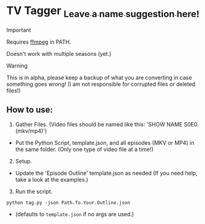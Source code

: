 # TV Tagger [<sub>Leave a name suggestion here!</sub>](https://github.com/Daniel-McGuire-Corporation/TV-Tagger/discussions/2)

> [!IMPORTANT] 
> Requires [ffmpeg](https://ffmpeg.org/download.html) in PATH.
> 
> Doesn't work with multiple seasons (yet.)

> [!WARNING]
> This is in alpha, please keep a backup of what you are converting in case something goes wrong! (I am not responsible for corrupted files or deleted files!)

## How to use:

1. Gather Files. (Video files should be named like this: 'SHOW NAME S0E0.(mkv/mp4)')
 - Put the Python Script, template.json, and all episodes (MKV or MP4) in the same folder. (Only one type of video file at a time!)

2. Setup.
 - Update the 'Episode Outline' template.json as needed (If you need help, take a look at the examples.)

3. Run the script.
```
python tag.py -json Path.To.Your.Outline.json
```
 - (defaults to ```template.json``` if no args are used.)

